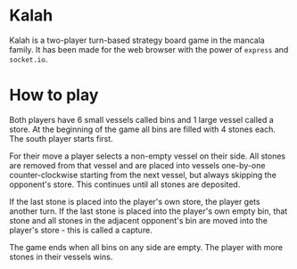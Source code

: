 # Kalah
Kalah is a two-player turn-based strategy board game in the mancala family. It has been made for the web browser with the power of `express` and `socket.io`.

# How to play
Both players have 6 small vessels called bins and 1 large vessel called a store. At the beginning of the game all bins are filled with 4 stones each. The south player starts first.

For their move a player selects a non-empty vessel on their side. All stones are removed from that vessel and are placed into vessels one-by-one counter-clockwise starting from the next vessel, but always skipping the opponent's store. This continues until all stones are deposited.

If the last stone is placed into the player's own store, the player gets another turn. If the last stone is placed into the player's own empty bin, that stone and all stones in the adjacent opponent's bin are moved into the player's store - this is called a capture.

The game ends when all bins on any side are empty. The player with more stones in their vessels wins.
